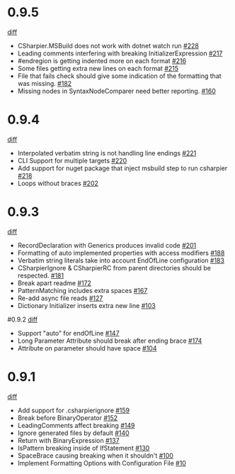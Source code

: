 # 0.9.5

[diff](https://github.com/belav/csharpier/compare/0.9.4...0.9.5)

- CSharpier.MSBuild does not work with dotnet watch run [#228](https://github.com/belav/csharpier/issues/228)
- Leading comments interfering with breaking InitializerExpression [#217](https://github.com/belav/csharpier/issues/217)
- \#endregion is getting indented more on each format [#216](https://github.com/belav/csharpier/issues/216)
- Some files getting extra new lines on each format [#215](https://github.com/belav/csharpier/issues/215)
- File that fails check should give some indication of the formatting that was missing. [#182](https://github.com/belav/csharpier/issues/182)
- Missing nodes in SyntaxNodeComparer need better reporting. [#160](https://github.com/belav/csharpier/issues/160)

# 0.9.4

[diff](https://github.com/belav/csharpier/compare/0.9.3...0.9.4)

- Interpolated verbatim string is not handling line endings [#221](https://github.com/belav/csharpier/issues/221)
- CLI Support for multiple targets [#220](https://github.com/belav/csharpier/issues/220)
- Add support for nuget package that inject msbuild step to run csharpier [#218](https://github.com/belav/csharpier/issues/218)
- Loops without braces [#202](https://github.com/belav/csharpier/issues/202)

# 0.9.3

[diff](https://github.com/belav/csharpier/compare/0.9.2...0.9.3)

- RecordDeclaration with Generics produces invalid code [#201](https://github.com/belav/csharpier/issues/201)
- Formatting of auto implemented properties with access modifiers [#188](https://github.com/belav/csharpier/issues/188)
- Verbatim string literals take into account EndOfLine configuration [#183](https://github.com/belav/csharpier/issues/183)
- CSharpierIgnore & CSharpierRC from parent directories should be respected. [#181](https://github.com/belav/csharpier/issues/181)
- Break apart readme [#172](https://github.com/belav/csharpier/issues/172)
- PatternMatching includes extra spaces [#167](https://github.com/belav/csharpier/issues/167)
- Re-add async file reads [#127](https://github.com/belav/csharpier/issues/127)
- Dictionary Initializer inserts extra new line [#103](https://github.com/belav/csharpier/issues/103)

#0.9.2
[diff](https://github.com/belav/csharpier/compare/0.9.1...0.9.2)

- Support "auto" for endOfLine [#147](https://github.com/belav/csharpier/issues/147)
- Long Parameter Attribute should break after ending brace [#174](https://github.com/belav/csharpier/issues/174)
- Attribute on parameter should have space [#104](https://github.com/belav/csharpier/issues/104)

# 0.9.1

[diff](https://github.com/belav/csharpier/compare/0.9.0...0.9.1)

- Add support for .csharpierignore [#159](https://github.com/belav/csharpier/issues/159)
- Break before BinaryOperator [#152](https://github.com/belav/csharpier/issues/152)
- LeadingComments affect breaking [#149](https://github.com/belav/csharpier/issues/149)
- Ignore generated files by default [#140](https://github.com/belav/csharpier/issues/140)
- Return with BinaryExpression [#137](https://github.com/belav/csharpier/issues/137)
- IsPattern breaking inside of IfStatement [#130](https://github.com/belav/csharpier/issues/130)
- SpaceBrace causing breaking when it shouldn't [#100](https://github.com/belav/csharpier/issues/100)
- Implement Formatting Options with Configuration File [#10](https://github.com/belav/csharpier/issues/10)